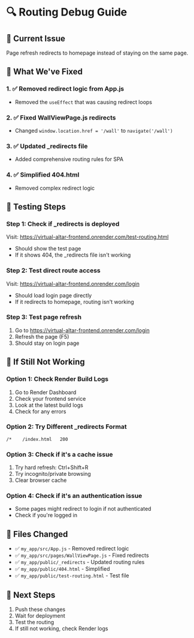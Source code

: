# 🔍 Routing Debug Guide

## 🚨 Current Issue
Page refresh redirects to homepage instead of staying on the same page.

## 🔧 What We've Fixed

### 1. ✅ Removed redirect logic from App.js
- Removed the `useEffect` that was causing redirect loops

### 2. ✅ Fixed WallViewPage.js redirects
- Changed `window.location.href = '/wall'` to `navigate('/wall')`

### 3. ✅ Updated _redirects file
- Added comprehensive routing rules for SPA

### 4. ✅ Simplified 404.html
- Removed complex redirect logic

## 🧪 Testing Steps

### Step 1: Check if _redirects is deployed
Visit: https://virtual-altar-frontend.onrender.com/test-routing.html
- Should show the test page
- If it shows 404, the _redirects file isn't working

### Step 2: Test direct route access
Visit: https://virtual-altar-frontend.onrender.com/login
- Should load login page directly
- If it redirects to homepage, routing isn't working

### Step 3: Test page refresh
1. Go to https://virtual-altar-frontend.onrender.com/login
2. Refresh the page (F5)
3. Should stay on login page

## 🚨 If Still Not Working

### Option 1: Check Render Build Logs
1. Go to Render Dashboard
2. Check your frontend service
3. Look at the latest build logs
4. Check for any errors

### Option 2: Try Different _redirects Format
```
/*    /index.html   200
```

### Option 3: Check if it's a cache issue
1. Try hard refresh: Ctrl+Shift+R
2. Try incognito/private browsing
3. Clear browser cache

### Option 4: Check if it's an authentication issue
- Some pages might redirect to login if not authenticated
- Check if you're logged in

## 📝 Files Changed
- ✅ `my_app/src/App.js` - Removed redirect logic
- ✅ `my_app/src/pages/WallViewPage.js` - Fixed redirects
- ✅ `my_app/public/_redirects` - Updated routing rules
- ✅ `my_app/public/404.html` - Simplified
- ✅ `my_app/public/test-routing.html` - Test file

## 🚀 Next Steps
1. Push these changes
2. Wait for deployment
3. Test the routing
4. If still not working, check Render logs 